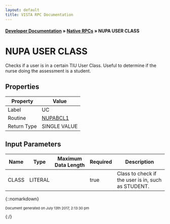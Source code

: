 ```yaml
---
layout: default
title: VISTA RPC Documentation
---
```


#### [Developer Documentation](../index) &#187; [Native RPCs](TableOfContents) &#187; NUPA USER CLASS<br/>
# NUPA USER CLASS

Checks if a user is in a certain TIU User Class.  Useful to determine if the nurse doing the assessment is a student.

## Properties

Property | Value
--- | ---
Label | UC
Routine | [NUPABCL1](http://code.osehra.org/dox/Routine_NUPABCL1_source.html)
Return Type | SINGLE VALUE


## Input Parameters

Name | Type | Maximum Data Length | Required | Description
--- | --- | --- | --- | ---
CLASS | LITERAL |  | true | Class to check if the user is in, such as STUDENT.



{::nomarkdown} <br/><p style="font-size: 11px">Document generated on July 13th 2017, 2:13:30 pm</p>{:/}